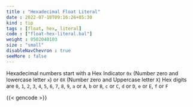 ```yaml
---
title : "Hexadecimal Float Literal"
date : 2022-07-10T09:16:26+05:30
kind : tip 
tags : [float, hex, literal]
code : ["float-hex-literal.bal"]
weight : 0502040103 
size : "small"
disableNavChevron : true 
seeMore : false
---
```


Hexadecimal numbers start with a Hex Indicator `0x` (Number zero and lowercase letter `x`) or `0X` (Number zero and Uppercase letter `X`) Hex digits are `0`, `1`, `2`, `3`, `4`, `5`, `6`, `7`, `8`, `9`, `a` or `A`, `b` or `B`, `c` or `C`, `d` or `D`, `e` or `E`, `f` or `F`

<!--more-->

{{< gencode >}}